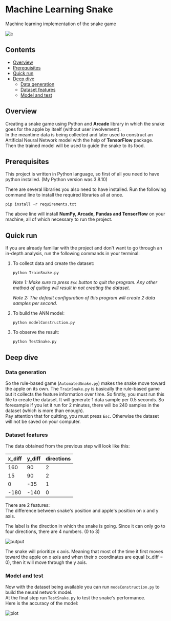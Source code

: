 # Machine Learning Snake
Machine learning implementation of the snake game
  
![c](https://github.com/mhmdParvari/Assignment-6/assets/103634638/7450a490-78b4-45e8-9543-dbf41f534aff)

## Contents
* [Overview](#overview)  
* [Prerequisites](#prerequisites)  
* [Quick run](#quick-run)  
* [Deep dive](#deep-dive)  
  * [Data generation](#data-generation)
  * [Dataset features](#dataset-features)
  * [Model and test](#model-and-test)

## Overview
Creating a snake game using Python and **Arcade** library in which the snake goes for the apple by itself (without user involvement).  
In the meantime data is being collected and later used to construct an Artificial Neural Network model with the help of **TensorFlow** package.  
Then the trained model will be used to guide the snake to its food.

## Prerequisites
This project is written in Python language, so first of all you need to have python installed. (My Python version was 3.8.10)

There are several libraries you also need to have installed. Run the following command line to install the required libraries all at once.
```
pip install -r requirements.txt
```
The above line will install **NumPy, Arcade, Pandas and TensorFlow** on your machine, all of which necessary to run the project.

## Quick run
If you are already familiar with the project and don't want to go through an in-depth analysis, run the following commands in your terminal:  

1. To collect data and create the dataset:
   ```
   python TrainSnake.py
   ```
   *Note 1: Make sure to press `Esc` button to quit the program. Any other method of quiting will result in not creating the dataset.*
   
   *Note 2: The default configuration of this program will create 2 data samples per second.*

2. To build the ANN model:
   ```
   python modelConstruction.py
   ```

3. To observe the result:
   ```
   python TestSnake.py
   ```

## Deep dive

### Data generation
So the rule-based game (`AutomatedSnake.py`) makes the snake move toward the apple on its own. The `TrainSnake.py` is basically the rule-based game but
it collects the feature information over time. So firstly, you must run this file to create the dataset. It will generate 1 data sample
per 0.5 seconds. So forexample if you let it run for 2 minutes, there will be 240 samples in the dataset (which is more than enough).  
Pay attention that for quitting, you must press `Esc`. Otherwise the dataset will not be saved on your computer.

### Dataset features
The data obtained from the previous step will look like this:

<div align="center">
  
| x_diff | y_diff | directions
| ------ | ------ | ---
| 160    | 90     | 2
| 15     | 90     | 2
| 0      | -35    | 1
| -180   | -140   | 0

</div>

There are 2 features:  
The difference between snake's position and apple's position on x and y axis.  

The label is the direction in which the snake is going. Since it can only go to four directions, there are 4 numbers. (0 to 3)
  
![output](https://github.com/mhmdParvari/Assignment-6/assets/103634638/0bd05f7c-51fb-44d5-bad0-cdaeacc93eb1)

The snake will prioritize x axis. Meaning that most of the time it first moves toward the apple on x axis and when their x coordinates are equal (x_diff = 0), 
then it will move through the y axis.

### Model and test
Now with the dataset being available you can run `modeConstruction.py` to build the neural network model.  
At the final step run `TestSnake.py` to test the snake's performance.  
Here is the accuracy of the model:

![plot](https://github.com/mhmdParvari/ML-Snake/assets/103634638/62bf5ccc-9aee-447e-89c1-5405cf73b004)
